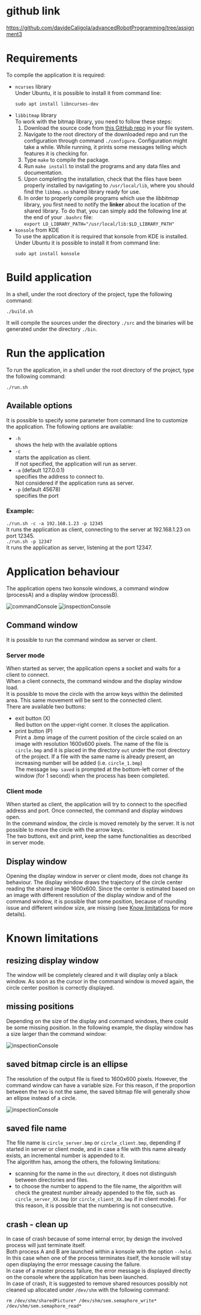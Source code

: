 # github link
https://github.com/davideCaligola/advancedRobotProgramming/tree/assignment3
# Requirements
To compile the application it is required:
* `ncurses` library  
  Under Ubuntu, it is possible to install it from command line:  
  ```
  sudo apt install libncurses-dev
  ```
* `libbitmap` library  
  To work with the bitmap library, you need to follow these steps:
  1. Download the source code from [this GitHub repo](https://github.com/draekko/libbitmap.git) in your file system.
  2. Navigate to the root directory of the downloaded repo and run the configuration through command ```./configure```. Configuration might take a while.  While running, it prints some messages telling which features it is checking for.
  3. Type ```make``` to compile the package.
  4. Run ```make install``` to install the programs and any data files and documentation.
  5. Upon completing the installation, check that the files have been properly installed by navigating to ```/usr/local/lib```, where you should find the ```libbmp.so``` shared library ready for use.
  6. In order to properly compile programs which use the *libbitmap* library, you first need to notify the **linker** about the location of the shared library. To do that, you can simply add the following line at the end of your ```.bashrc``` file:  
   ```export LD_LIBRARY_PATH="/usr/local/lib:$LD_LIBRARY_PATH"```
* `konsole` from KDE  
  To use the application it is required that konsole from KDE is installed.  
  Under Ubuntu it is possible to install it from command line:  
  ```
  sudo apt install konsole
  ```

# Build application
In a shell, under the root directory of the project, type the following command:  
```
./build.sh
```
It will compile the sources under the directory `./src` and the binaries will be generated under the directory `./bin`.

# Run the application
To run the application, in a shell under the root directory of the project, type the following command:  
```
./run.sh
```

## Available options
It is possible to specify some parameter from command line to customize the application. The following options are available:
* `-h`  
  shows the help with the available options
* `-c`  
  starts the application as client.  
  If not specified, the application will run as server.
* `-a` (default 127.0.0.1)  
  specifies the address to connect to.  
  Not considered if the application runs as server.
* `-p` (default 45678)  
  specifies the port

### Example:
`./run.sh -c -a 192.168.1.23 -p 12345`  
It runs the application as client, connecting to the server at 192.168.1.23 on port 12345.  
`./run.sh -p 12347`  
It runs the application as server, listening at the port 12347.

# Application behaviour
The application opens two konsole windows, a command window (processA) and a display window (processB).  

<img title="commandConsole" src="./assets/commandWindow.png"/>  

<img title="inspectionConsole" src="./assets/displayWindow.png"/>   

## Command window
It is possible to run the command window as server or client.

### Server mode
When started as server, the application opens a socket and waits for a client to connect.  
When a client connects, the command window and the display window load.  
It is possible to move the circle with the arrow keys within the delimited area. This same movement will be sent to the connected client.  
There are available two buttons:
* exit button (X)  
  Red button on the upper-right corner. It closes the application.
* print button (P)  
  Print a .bmp image of the current position of the circle scaled on an image with resolution 1600x600 pixels. The name of the file is `circle.bmp` and it is placed in the directory `out` under the root directory of the project. If a file with the same name is already present, an increasing number will be added (i.e. `circle_1.bmp`)  
  The message `bmp saved` is prompted at the bottom-left corner of the window (for 1 second) when the process has been completed.

### Client mode
When started as client, the application will try to connect to the specified address and port. Once connected, the command and display windows open.  
In the command window, the circle is moved remotely by the server. It is not possible to move the circle with the arrow keys.  
The two buttons, exit and print, keep the same functionalities as described in server mode. 

## Display window
Opening the display window in server or client mode, does not change its behaviour.
The display window draws the trajectory of the circle center reading the shared image 1600x600. Since the center is estimated based on an image with different resolution of the display window and of the command window, it is possible that some position, because of rounding issue and different window size, are missing (see [Know limitations](#known-limitations) for more details).

# Known limitations
## resizing display window  
The window will be completely cleared and it will display only a black window. As soon as the cursor in the command window is moved again, the circle center position is correctly displayed.

## missing positions  
Depending on the size of the display and command windows, there could be some missing position. In the following example, the display window has a size larger than the command window:  

<img title="inspectionConsole" src="./assets/issue_missingPositions.png"/>   

## saved bitmap circle is an ellipse
The resolution of the output file is fixed to 1600x600 pixels. However, the command window can have a variable size. For this reason, if the proportion between the two is not the same, the saved bitmap file will generally show an ellipse instead of a circle.  

<img title="inspectionConsole" src="./assets/circleEllipse.png"/>

## saved file name
The file name is `circle_server.bmp` or `circle_client.bmp`, depending if started in server or client mode, and in case a file with this name already exists, an incremental number is appended to it.  
The algorithm has, among the others, the following limitations:  
* scanning for the name in the `out` directory, it does not distinguish between directories and files.
* to choose the number to append to the file name, the algorithm will check the greatest number already appended to the file, such as `circle_server_XX.bmp` (or `circle_client_XX.bmp` if in client mode). For this reason, it is possible that the numbering is not consecutive.

## crash - clean up  
In case of crash because of some internal error, by design the involved process will just terminate itself.  
Both process A and B are launched within a konsole with the option `--hold`. In this case when one of the process terminates itself, the konsole will stay open displaying the error message causing the failure.  
In case of a master process failure, the error message is displayed directly on the console where the application has been launched.  
In case of crash, it is suggested to remove shared resources possibly not cleaned up allocated under `/dev/shm` with the following command:  
```
rm /dev/shm/sharedPicture* /dev/shm/sem.semaphore_write* /dev/shm/sem.semaphore_read*
```